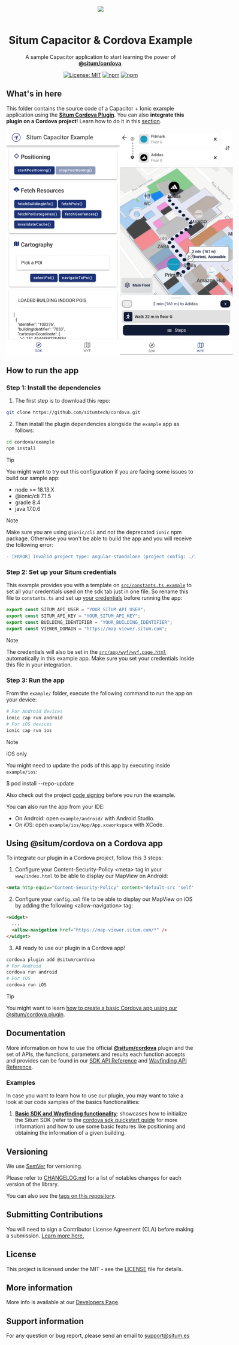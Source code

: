 <p align="center"> <img width="233" src="https://situm.com/wp-content/themes/situm/img/logo-situm.svg" style="margin-bottom:1rem" />
<h1 align="center">Situm Capacitor & Cordova Example</h1>
</p>

<div align="center" style="text-align:center">

A sample Capacitor application to start learning the power of [**@situm/cordova**](https://www.npmjs.com/package/@situm/cordova).

</div>

<div align="center" style="text-align:center">

[![License: MIT](https://img.shields.io/badge/License-MIT-blue.svg)](https://opensource.org/licenses/MIT)
[![npm](https://img.shields.io/npm/v/@situm/cordova.svg)](https://www.npmjs.com/package/@situm/cordova)
[![npm](https://img.shields.io/npm/dm/@situm/cordova.svg)](https://www.npmjs.com/package/@situm/cordova)

</div>

## What's in here

This folder contains the source code of a Capacitor + Ionic example application using the [**Situm Cordova Plugin**](../README.md). You can also **integrate this plugin on a Cordova project**! Learn how to do it in this [section](#using-situmcordova-on-a-cordova-app).

<div align="center" style="display: flex;">
    <img src="./docs/assets/sdk_preview.png" alt="sdk_preview">
    <img src="./docs/assets/wyf_preview.png" alt="wyf_preview">
</div>

## How to run the app

### Step 1: Install the dependencies

1. The first step is to download this repo:

```bash
git clone https://github.com/situmtech/cordova.git
```

2. Then install the plugin dependencies alongside the `example` app as follows:

```bash
cd cordova/example
npm install
```

> [!TIP]
> You might want to try out this configuration if you are facing some issues to build our sample app:
>
> - node >= 18.13.X
> - @ionic/cli 7.1.5
> - gradle 8.4
> - java 17.0.6

> [!NOTE]
> Make sure you are using `@ionic/cli` and not the deprecated `ionic` npm package. Otherwise you won't be able to build the app and you will receive the following error:

```diff
- [ERROR] Invalid project type: angular-standalone (project config: ./ionic.config.json).
```

### Step 2: Set up your Situm credentials

This example provides you with a template on [`src/constants.ts.example`](src/constants.ts.example) to set all your credentials used on the sdk tab just in one file. So rename this file to `constants.ts` and set up [your credentials](https://situm.com/docs/built-in-wayfinding-ui/) before running the app:

```typescript
export const SITUM_API_USER = "YOUR_SITUM_API_USER";
export const SITUM_API_KEY = "YOUR_SITUM_API_KEY";
export const BUILDING_IDENTIFIER = "YOUR_BUILDING_IDENTIFIER";
export const VIEWER_DOMAIN = "https://map-viewer.situm.com";
```

> [!NOTE]
> The credentials will also be set in the [`src/app/wyf/wyf.page.html`](./src/app/wyf/wyf.page.html) automatically in this example app. Make sure you set your credentials inside this file in your integration.

### Step 3: Run the app <a name="runapplication"></a>

From the `example/` folder, execute the following command to run the app on your device:

```bash
# For Android devices
ionic cap run android
# For iOS devices
ionic cap run ios
```

> [!NOTE]
> iOS only
>
> You might need to update the pods of this app by executing inside `example/ios`:
>
> $ pod install --repo-update
>
> Also check out the project [code signing](https://developer.apple.com/support/code-signing/) before you run the example.

You can also run the app from your IDE:

- On Android: open `example/android/` with Android Studio.
- On iOS: open `example/ios/App/App.xcworkspace` with XCode.

## Using @situm/cordova on a Cordova app

To integrate our plugin in a Cordova project, follow this 3 steps:

1. Configure your Content-Security-Policy \<meta\> tag in your `www/index.html` to be able to display our MapView on Android:

```html
<meta http-equiv="Content-Security-Policy" content="default-src 'self' data: https://ssl.gstatic.com https://map-viewer.situm.com 'unsafe-eval'; style-src 'self' 'unsafe-inline'; media-src *; img-src 'self' data: content:;" />
```

2. Configure your `config.xml` file to be able to display our MapView on iOS by adding the following \<allow-navigation\> tag:

```html
<widget>
  ...
  <allow-navigation href="https://map-viewer.situm.com/*" />
</widget>
```

3. All ready to use our plugin in a Cordova app!

```bash
cordova plugin add @situm/cordova
# For Android
cordova run android
# For iOS
cordova run iOS
```

> [!TIP]
> You might want to learn [how to create a basic Cordova app using our @situm/cordova plugin](https://situm.com/docs/a-basic-cordova-app/).

## Documentation

More information on how to use the official [**@situm/cordova**](https://www.npmjs.com/package/@situm/cordova) plugin and the set of APIs, the functions, parameters and results each function accepts and provides can be found in our [SDK API Reference](https://developers.situm.com/sdk_documentation/cordova/jsdoc/latest/situm) and [Wayfinding API Reference](https://developers.situm.com/sdk_documentation/cordova/jsdoc/latest/mapview).

### Examples

In case you want to learn how to use our plugin, you may want to take a look at our code samples of the basics functionalities:

1. [**Basic SDK and Wayfinding functionality**](./src/app/sdk/sdk.page.ts): showcases how to initialize the Situm SDK (refer to the [cordova sdk quickstart guide](https://situm.com/docs/a-basic-cordova-app/) for more information) and how to use some basic features like positioning and obtaining the information of a given building.

## Versioning

We use [SemVer](http://semver.org/) for versioning.

Please refer to [CHANGELOG.md](../CHANGELOG.md) for a list of notables changes for each version of the library.

You can also see the [tags on this repository](https://github.com/situmtech/cordova/tags).

## Submitting Contributions

You will need to sign a Contributor License Agreement (CLA) before making a submission. [Learn more here.](https://situm.com/contributions/)

## License

This project is licensed under the MIT - see the [LICENSE](../LICENSE) file for details.

## More information

More info is available at our [Developers Page](https://situm.com/docs/01-introduction/).

## Support information

For any question or bug report, please send an email to [support@situm.es](mailto:support@situm.es)
